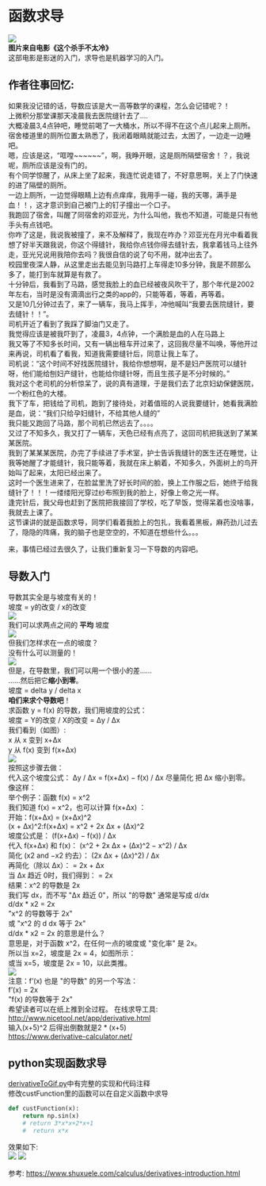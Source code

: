 # 函数求导
<img border="0" src="images/leon.jpg"/></br>
**图片来自电影《这个杀手不太冷》** </br>
这部电影是影迷的入门，求导也是机器学习的入门。</br>

## 作者往事回忆:
如果我没记错的话，导数应该是大一高等数学的课程，怎么会记错呢？！</br>
上微积分那堂课那天凌晨我去医院缝针去了....</br>
大概凌晨3,4点钟吧，睡觉前喝了一大桶水，所以不得不在这个点儿起来上厕所。</br>
宿舍楼道里的厕所位置太熟悉了，我闭着眼睛就能过去，太困了，一边走一边睡吧。</br>
嗯，应该是这，“哐嘡~~~~~~”，啊，我睁开眼，这是厕所隔壁宿舍！？，我说呢，厕所应该是没有门的。</br>
有个同学惊醒了，从床上坐了起来，我连忙说走错了，不好意思啊，关上了门快速的进了隔壁的厕所。</br>
一边上厕所，一边觉得眼睛上边有点痒痒，我用手一碰，我的天哪，满手是血！！，这才意识到自己被门上的钉子撞出一个口子。</br>
我跑回了宿舍，叫醒了同宿舍的邓亚光，为什么叫他，我也不知道，可能是只有他手头有点钱吧。</br>
你咋了这是，我说我被撞了，来不及解释了，我现在咋办？邓亚光在月光中看着我想了好半天跟我说，你这个得缝针，我给你点钱你得去缝针去，我拿着钱马上往外走，亚光兄说用我陪你去吗？我很自信的说了句不用，就冲出去了。</br>
校园里夜深人静，从这里走出去能见到马路打上车得走10多分钟，我是不顾那么多了，能打到车就算是有救了。</br>
十分钟后，我看到了马路，感觉我脸上的血已经被夜风吹干了，那个年代是2002年左右，当时是没有滴滴出行之类的app的，只能等着，等着，再等着。</br>
又是10几分钟过去了，来了一辆车，我马上挥手，冲他喊叫“我要去医院缝针，要去缝针！！”。</br>
司机开近了看到了我踩了脚油门又走了。</br>
我觉得应该是被我吓到了，凌晨3，4点钟，一个满脸是血的人在马路上</br>
我又等了不知多长时间，又有一辆出租车开过来了，这回我尽量不叫唤，等他开过来再说，司机看了看我，知道我需要缝针后，同意让我上车了。</br>
司机说：“这个时间不好找医院缝针，我给你想想啊，是不是妇产医院可以缝针呀，他们能给刨妇产缝针，也能给你缝针呀，而且生孩子是不分时候的。”</br>
我对这个老司机的分析惊呆了，说的真有道理，于是我们去了北京妇幼保健医院，一个粉红色的大楼。</br>
我下了车，把钱给了司机，跑到了接待处，对着值班的人说我要缝针，她看我满脸是血，说：“我们只给孕妇缝针，不给其他人缝的”</br>
我只能又跑回了马路，那个司机已然远去了。。。。</br>
又过了不知多久，我又打了一辆车，天色已经有点亮了，这回司机把我送到了某某某医院。</br>
我到了某某某医院，办完了手续进了手术室，护士告诉我缝针的医生还在睡觉，让我等她醒了才能缝针，我只能等着，我就在床上躺着，不知多久，外面树上的鸟开始叫了起来，太阳已经出来了。</br>
这时一个医生进来了，在脸盆里洗了好长时间的脸，换上工作服之后，她终于给我缝针了！！！一缕缕阳光穿过纱布照到我的脸上，好像上帝之光一样。</br>
逢完针后，我父母也赶到了医院把我接回了学校，吃了早饭，觉得呆着也没啥事，我就去上课了。</br>
这节课讲的就是函数求导，同学们看着我脸上的包扎，我看着黑板，麻药劲儿过去了，隐隐的阵痛，我的脑子也是空空的，不知道在想些什么。。。</br>

来，事情已经过去很久了，让我们重新复习一下导数的内容吧。</br>

## 导数入门
导数其实全是与坡度有关的！</br>
坡度 = y的改变 / x的改变</br>
<img border="0" src="images/derivative/slope.svg"/></br>
我们可以求两点之间的 **平均** 坡度</br>
<img border="0" src="images/derivative/slope-average.svg"/></br>
但我们怎样求在一点的坡度？</br>
没有什么可以测量的！</br>
<img border="0" src="images/derivative/slope-0-0.svg"/></br>
但是，在导数里，我们可以用一个很小的差……</br>
……然后把它**缩小到零**。</br>
坡度 = delta y / delta x</br>
**咱们来求个导数吧**！</br>
求函数 y = f(x) 的导数，我们用坡度的公式：</br>
坡度 = Y的改变 / X的改变 = Δy / Δx </br>
我们看到（如图）:</br>
x 从 	  	x 	变到 	x+Δx</br>
y 从 	  	f(x) 	变到 	f(x+Δx)</br>
<img border="0" src="images/derivative/slope-dy-dx2.gif"/></br>
按照这步骤去做：</br>
    代入这个坡度公式： Δy / Δx = f(x+Δx) − f(x) / Δx
    尽量简化
    把 Δx 缩小到零。
像这样：</br>
举个例子：函数 f(x) = x^2</br>
我们知道 f(x) = x^2，也可以计算 f(x+Δx) ：</br>
开始：f(x+Δx) = (x+Δx)^2</br>
(x + Δx)^2:f(x+Δx) = x^2 + 2x Δx + (Δx)^2</br>
坡度公式是： 	(f(x+Δx) − f(x)) / Δx </br>
代入 f(x+Δx) 和 f(x)： 	(x^2 + 2x Δx + (Δx)^2 − x^2) / Δx </br>
简化 (x2 and −x2 约去）： 	(2x Δx + (Δx)^2) / Δx </br>
再简化（除以 Δx）： 	  = 2x + Δx</br>
当 Δx 趋近 0时，我们得到： 	= 2x</br>
结果：x^2 的导数是 2x</br>
我们写 dx，而不写 "Δx 趋近 0"，所以 "的导数" 通常是写成 d/dx</br>
d/dx * x2 = 2x</br>
"x^2 的导数等于 2x"</br>
或 "x^2 的 d dx 等于 2x"</br>
d/dx * x2 = 2x 的意思是什么？</br>
意思是，对于函数 x^2，在任何一点的坡度或 "变化率" 是 2x。</br>
所以当 x=2，坡度是 2x = 4，如图所示：</br>
或当 x=5，坡度是 2x = 10，以此类推。</br>
<img border="0" src="images/derivative/slope-x2-2.svg"/></br>
注意：f’(x) 也是 "的导数" 的另一个写法：</br>
f’(x) = 2x</br>
"f(x) 的导数等于 2x"</br>
希望读者可以在纸上推到全过程。
在线求导工具:</br>
http://www.nicetool.net/app/derivative.html </br>
输入(x+5)^2 后得出倒数就是2 * (x+5)</br>
https://www.derivative-calculator.net/</br>

## python实现函数求导
<a href="derivativeToGif.py">derivativeToGif.py</a>中有完整的实现和代码注释</br>
修改custFunction里的函数可以在自定义函数中求导</br>
```py
def custFunction(x):
    return np.sin(x)
    # return 3*x*x+2*x+1
    #  return x*x
```
效果如下:</br>
<img border="0" src="images/derivative/derivativeShow.gif"/>
<img border="0" src="images/derivative/sinShow.gif"/>

参考: https://www.shuxuele.com/calculus/derivatives-introduction.html</br>
